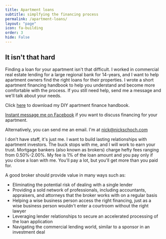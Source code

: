 ```yaml
---
title: Apartment loans
subtitle: simplfying the financing process
permalink: /apartment-loans/
layout: "page"
icon: fa-building
order: 3
hide: False
---
```


## It isn't that hard

Finding a loan for your apartment isn't that difficult. 
I worked in commercial real estate lending for a large regional bank for 14-years, and I want to help apartment owners find the right loans for their properties. I wrote a short apartment financing handbook to help you understand and become more comfortable with the process. If you still need help, send me a message and we'll talk about your needs.

Click <a href="/assets/pdfs/NicksApartmentFinancingHandbook20180209.pdf" target="_blank" onClick="ga('send', 'event', { eventCategory: 'download', eventAction: 'click', eventLabel: 'apartment-financing-handbook', eventValue: 1});">here</a> to download my DIY apartment finance handbook.

<a href="https://m.me/the.nick.schoch" target="_blank" rel="noopener"><i class="fab fa-facebook-messenger"></i> Instant message me on Facebook</a> if you want to discuss financing for your apartment.

Alternatively, you can send me an email. I'm at <a href="mailto:nick@nickschoch.com?subject=Apartment loans">nick@nickschoch.com</a>

I don't have staff, it's just me. I want to build lasting relationships with apartment investors. The buck stops with me, and I will work to earn your trust. Mortgage bankers (also known as brokers) charge hefty fees ranging from 0.50%-2.00%. My fee is 1% of the loan amount and you pay only if you close a loan with me. You'll pay a lot, but you'll get more than you paid for.

A good broker should provide value in many ways such as:
* Eliminating the potential risk of dealing with a single lender
* Providing a sold network of professionals, including accountants, appraisers, and attorneys that the broker works with on a regular basis
* Helping a wise business person access the right financing, just as a wise business person wouldn't enter a courtroom without the right lawyer
* Leveraging lender relationships to secure an accelerated processing of the loan application
* Navigating the commercial lending world, similar to a sponsor in an investment deal

